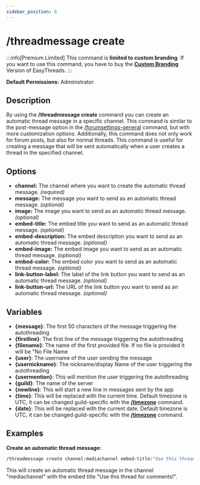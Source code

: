 ```yaml
---
sidebar_position: 8
---
```


# /threadmessage create

:::info[Premium Limited]
This command is **limited to custom branding**. If you want to use this command, you have to buy the **[Custom Branding](https://ezsys.link/premium)** Version of EasyThreads.
:::

**Default Permissions:** Administrator
## Description
By using the **/threadmessage create** command you can create an automatic thread message in a specific channel. This command is similar to the post-message option in the [/forumsettings-general](../forumsettings/forumsettings-general) command, but with more customization options. Additionally, this command does not only work for forum posts, but also for normal threads. This command is useful for creating a message that will be sent automatically when a user creates a thread in the specified channel. 

## Options
- **channel:** The channel where you want to create the automatic thread message. *(required)*
- **message:** The message you want to send as an automatic thread message. *(optional)*
- **image:** The image you want to send as an automatic thread message. *(optional)*
- **embed-title:** The embed title you want to send as an automatic thread message. *(optional)*
- **embed-description:** The embed description you want to send as an automatic thread message. *(optional)*
- **embed-image:** The embed image you want to send as an automatic thread message. *(optional)*
- **embed-color:** The embed color you want to send as an automatic thread message. *(optional)*
- **link-button-label:** The label of the link button you want to send as an automatic thread message. *(optional)*
- **link-button-url:** The URL of the link button you want to send as an automatic thread message. *(optional)*

## Variables
- **\{message}**: The first 50 characters of the message triggering the autothreading
- **\{firstline}**: The first line of the message triggering the autothreading
- **\{filename}**: The name of the first provided file. If no file is provided it will be "No File Name
- **\{user}**: The username of the user sending the message
- **\{usernickname}**: The nickname/display Name of the user triggering the autothreading
- **\{usermention}**: This will mention the user triggering the autothreading
- **\{guild}**: The name of the server
- **\{newline}**: This will start a new line in messages sent by the app
- **\{time}**: This will be replaced with the current time. Default timezone is UTC, it can be changed guild-specific with the **[/timezone](/docs/easythreads/general/timezone)** command.
- **\{date}**: This will be replaced with the current date. Default timezone is UTC, it can be changed guild-specific with the **[/timezone](/docs/easythreads/general/timezone)** command.

## Examples
**Create an automatic thread message:**
```bash
/threadmessage create channel:mediachannel embed-title:"Use this thread for comments!"
```
This will create an automatic thread message in the channel "mediachannel" with the embed title "Use this thread for comments!".